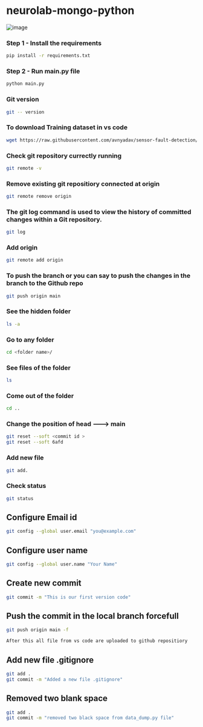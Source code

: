 # neurolab-mongo-python

![image](https://user-images.githubusercontent.com/57321948/196933065-4b16c235-f3b9-4391-9cfe-4affcec87c35.png)

### Step 1 - Install the requirements

```bash
pip install -r requirements.txt
```

### Step 2 - Run main.py file

```bash
python main.py
```

### Git version

```bash
git -- version
```

### To download Training dataset in vs code

```bash
wget https://raw.githubusercontent.com/avnyadav/sensor-fault-detection/main/aps_failure_training_set1.csv
```

### Check git repository currectly running

```bash
git remote -v
```

### Remove existing git repositiory connected at origin

```bash
git remote remove origin
```

### The git log command is used to view the history of committed changes within a Git repository.

```bash
git log
```

### Add origin

```bash
git remote add origin
```

### To push the branch or you can say to push the changes in the branch to the Github repo

```bash
git push origin main
```

### See the hidden folder
```bash
ls -a
```

### Go to any folder
```bash
cd <folder name>/
```

### See files of the folder
```bash
ls
```

### Come out of the folder
```bash
cd ..
```

### Change the position of head ---> main
```bash
git reset --soft <commit id >
git reset --soft 6afd
```

### Add new file
```bash
git add.
```

### Check status
```bash
git status
```

## Configure Email id
```bash
git config --global user.email "you@example.com"
```


## Configure user name
```bash
git config --global user.name "Your Name"
```


## Create new commit
```bash
git commit -m "This is our first version code"
```


## Push the commit in the local branch forcefull
```bash
git push origin main -f

After this all file from vs code are uploaded to github repositiory
```


## Add new file .gitignore
``` bash
git add .
git commit -m "Added a new file .gitignore"
```


## Removed two blank space 
```bash
git add .
git commit -m "removed two black space from data_dump.py file"
```
